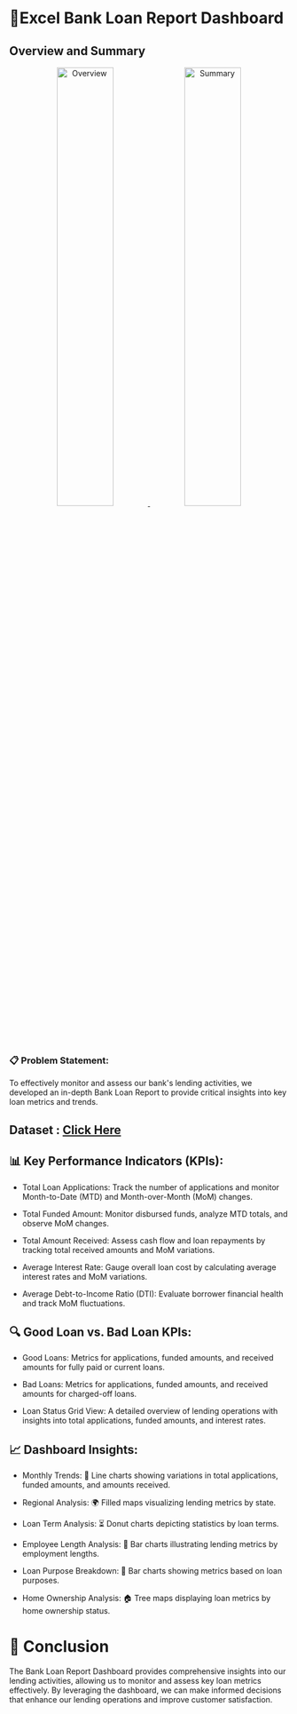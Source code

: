# 🚀Excel Bank Loan Report Dashboard

## Overview and Summary

<p align="center">
  <a href="https://github.com/KrishnaBabu-Khethavath/Excel-Bank-Loan-Report-Dashboard-/blob/main/overview.png" target="_blank">
    <img src="https://github.com/KrishnaBabu-Khethavath/Excel-Bank-Loan-Report-Dashboard-/blob/main/overview.png" alt="Overview" width="45%" />
  </a>
  <a href="https://github.com/KrishnaBabu-Khethavath/Excel-Bank-Loan-Report-Dashboard-/blob/main/summary.png" target="_blank">
    <img src="https://github.com/KrishnaBabu-Khethavath/Excel-Bank-Loan-Report-Dashboard-/blob/main/summary.png" alt="Summary" width="45%" />
  </a>
</p>

### 📋 Problem Statement: 
To effectively monitor and assess our bank's lending activities, we developed an in-depth Bank Loan Report to provide critical insights into key loan metrics and trends.

## Dataset : [Click Here](https://github.com/KrishnaBabu-Khethavath/Excel-Bank-Loan-Report-Dashboard-/blob/main/Bank_loan.xlsx)

## 📊 Key Performance Indicators (KPIs):

- Total Loan Applications: Track the number of applications and monitor Month-to-Date (MTD) and Month-over-Month (MoM) changes.

- Total Funded Amount: Monitor disbursed funds, analyze MTD totals, and observe MoM changes.

- Total Amount Received: Assess cash flow and loan repayments by tracking total received amounts and MoM variations.

- Average Interest Rate: Gauge overall loan cost by calculating average interest rates and MoM variations.

- Average Debt-to-Income Ratio (DTI): Evaluate borrower financial health and track MoM fluctuations.

## 🔍 Good Loan vs. Bad Loan KPIs:

- Good Loans: Metrics for applications, funded amounts, and received amounts for fully paid or current loans.

- Bad Loans: Metrics for applications, funded amounts, and received amounts for charged-off loans.

- Loan Status Grid View: A detailed overview of lending operations with insights into total applications, funded amounts, and interest rates.

## 📈 Dashboard Insights:

- Monthly Trends: 📅 Line charts showing variations in total applications, funded amounts, and amounts received.

- Regional Analysis: 🌍 Filled maps visualizing lending metrics by state.

- Loan Term Analysis: ⏳ Donut charts depicting statistics by loan terms.

- Employee Length Analysis: 💼 Bar charts illustrating lending metrics by employment lengths.

- Loan Purpose Breakdown: 📝 Bar charts showing metrics based on loan purposes.

- Home Ownership Analysis: 🏠 Tree maps displaying loan metrics by home ownership status.

# 🏁 Conclusion
The Bank Loan Report Dashboard provides comprehensive insights into our lending activities, allowing us to monitor and assess key loan metrics effectively. By leveraging the dashboard, we can make informed decisions that enhance our lending operations and improve customer satisfaction.
